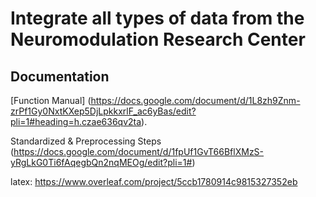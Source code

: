

# Integrate all types of data from the Neuromodulation Research Center

## Documentation
[Function Manual] (https://docs.google.com/document/d/1L8zh9Znm-zrPf1Gy0NxtKXep5DjLpkkxrlF_ac6yBas/edit?pli=1#heading=h.czae636qv2ta).

Standardized & Preprocessing Steps (https://docs.google.com/document/d/1fpUf1GvT66BflXMzS-yRgLkG0Ti6fAqegbQn2nqMEOg/edit?pli=1#)

latex: https://www.overleaf.com/project/5ccb1780914c9815327352eb
